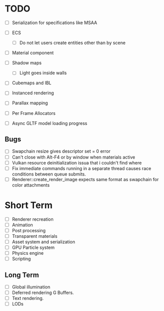 # TODO

- [ ] Serialization for specifications like MSAA
- [ ] ECS
  - [ ] Do not let users create entities other than by scene
- [ ] Material component

- [ ] Shadow maps
  - [ ] Light goes inside walls
- [ ] Cubemaps and IBL
- [ ] Instanced rendering
- [ ] Parallax mapping
- [ ] Per Frame Allocators
- [ ] Async GLTF model loading progress

## Bugs

- [ ] Swapchain resize gives descriptor set = 0 error
- [ ] Can't close with Alt-F4 or by window when materials active
- [ ] Vulkan resource deinitialization issua that i couldn't find where
- [ ] Fix immediate commands running in a separate thread causes race conditions between queue submits.
- [ ] Renderer::create_render_image expects same format as swapchain for color attachments

# Short Term

- [ ] Renderer recreation
- [ ] Animation
- [ ] Post processing
- [ ] Transparent materials
- [ ] Asset system and serialization
- [ ] GPU Particle system
- [ ] Physics engine
- [ ] Scripting

## Long Term

- [ ] Global illumination
- [ ] Deferred rendering G Buffers.
- [ ] Text rendering.
- [ ] LODs
